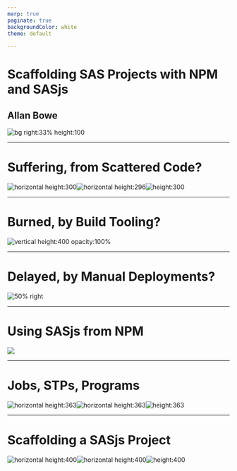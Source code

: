 ```yaml
---
marp: true
paginate: true
backgroundColor: white
theme: default

---
```

<!-- header: ![h:6em align:right](https://sasjs.io/img/js-logo700x389.png) -->

# Scaffolding SAS Projects with NPM and SASjs
## Allan Bowe

![bg right:33% height:100  ](https://imgur.com/mA2yrD4.png)


---
<!-- header: '' -->

# Suffering, from Scattered Code?

![horizontal height:300](https://imgur.com/ZQppNfx.png)![horizontal height:296](https://imgur.com/U6QoArg.png)![height:300](https://imgur.com/4amy7I2.png)


<!-- TRANSCRIPT
Is your SAS scattered across SAS Folders, local directories and server filesystems?
-->

---
# Burned, by Build Tooling?

<style scoped>
section img {
    height: 450px;
    margin-left: 30%;
    margin-right: 20%;
}
</style>

![vertical height:400 opacity:100%](https://blogs.solidworks.com/tech/wp-content/uploads/sites/4/launch.gif)


<!-- TRANSCRIPT

Are your deliverables delayed by the need to build build tools?

-->

---

# Delayed, by Manual Deployments?

<style scoped>
section img {
    height: 450px;
    margin-left: 30%;
    margin-right: 20%;
}
</style>


![50% right](https://media3.giphy.com/media/3oriNPTvZ3KlnryXJK/giphy.gif?cid=ecf05e4756b89bfce29af2a32cd8bc5d961e2fefbe13a126&rid=giphy.gif)

<!-- TRANSCRIPT
Does your deployment process involve manual steps?
-->


---
# Using SASjs from NPM

![](https://imgur.com/7llxMiH.png)

<!-- _footer: "source:  https://cli.sasjs.io" -->

<!-- TRANSCRIPT
The SASjs Framework, available from npmjs.com, enables code consistency across teams and projects, de-risks the use of shared tools and dependencies, and facilitates continuous deployment to SAS environments.
-->



---
# Jobs, STPs, Programs

![horizontal height:363](https://imgur.com/zLmGZ4c.png)![horizontal height:363](https://imgur.com/8CIb1Wl.png)![height:363](https://imgur.com/ijon5JW.png)



<!-- TRANSCRIPT
The framework can be applied to Viya Jobs, SAS 9 Stored Processes, and even regular SAS programs on a file system.
-->

---

# Scaffolding a SASjs Project

![horizontal height:400](https://imgur.com/8xKXSBa.png)![horizontal height:400](https://imgur.com/8CKhigE.png)![height:400](https://imgur.com/Wp04kDv.png)



<!-- TRANSCRIPT
Join this session and learn how to scaffold a SASjs project, add a job, add a macro dependency, add a program dependency, add job init and term files, deploy the jobs to SAS, and run them as part of a flow.  I'll share the secret of how to deploy to Viya without a client and secret, and the entire demo will be performed from a local text editor (VSCode).
-->

